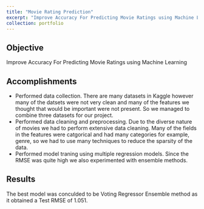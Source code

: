 ```yaml
---
title: "Movie Rating Prediction"
excerpt: "Improve Accuracy For Predicting Movie Ratings using Machine Learning<br/><img src='/images/Movie_rating.jpg'>"
collection: portfolio
---
```


## Objective
Improve Accuracy For Predicting Movie Ratings using Machine Learning

## Accomplishments 
* Performed data collection. There are many datasets in Kaggle however many of the datsets were not very clean and many of the features we thought that would be important were not present. So we managed to combine three datasets for our project.  
* Performed data cleaning and preprocessing. Due to the diverse nature of movies we had to perform extensive data cleaning. Many of the fields in the features were catgorical and had many categories for example, genre, so we had to use many techniques to reduce the sparsity of the data. 
* Performed model traning using multiple regression models. Since the RMSE was quite high we also experimented with ensemble methods.


## Results
The best model was conculded to be Voting Regressor Ensemble method as it obtained a Test RMSE of 1.051.


